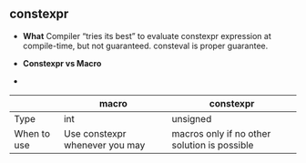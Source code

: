 ## constexpr
- **What** Compiler “tries its best” to evaluate constexpr expression at compile-time, but not guaranteed. consteval is proper guarantee.

- **Constexpr vs Macro**
- 
||macro|constexpr|
|---|---|---|
|Type|int|unsigned|
|When to use|Use constexpr whenever you may|macros only if no other solution is possible|
